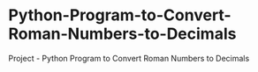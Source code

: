 # Python-Program-to-Convert-Roman-Numbers-to-Decimals
Project - Python Program to Convert Roman Numbers to Decimals
